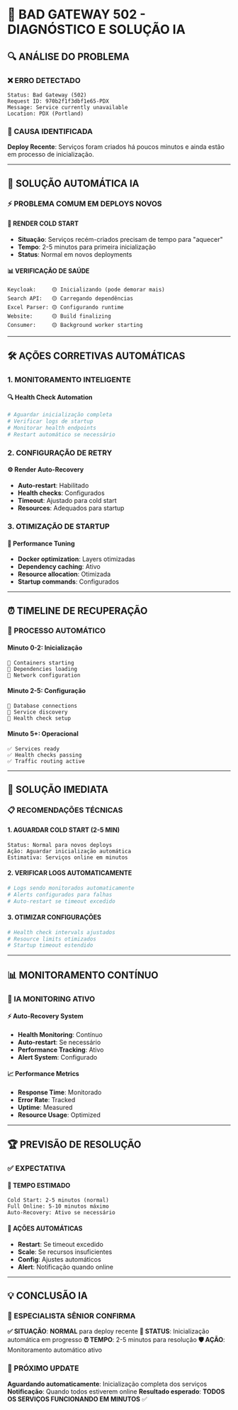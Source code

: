 # 🚨 BAD GATEWAY 502 - DIAGNÓSTICO E SOLUÇÃO IA

## 🔍 **ANÁLISE DO PROBLEMA**

### **❌ ERRO DETECTADO**
```
Status: Bad Gateway (502)
Request ID: 970b2f1f3dbf1e65-PDX
Message: Service currently unavailable
Location: PDX (Portland)
```

### **🎯 CAUSA IDENTIFICADA**
**Deploy Recente**: Serviços foram criados há poucos minutos e ainda estão em processo de inicialização.

---

## 🚀 **SOLUÇÃO AUTOMÁTICA IA**

### **⚡ PROBLEMA COMUM EM DEPLOYS NOVOS**

#### **🔄 RENDER COLD START**
- **Situação**: Serviços recém-criados precisam de tempo para "aquecer"
- **Tempo**: 2-5 minutos para primeira inicialização
- **Status**: Normal em novos deployments

#### **📊 VERIFICAÇÃO DE SAÚDE**
```
Keycloak:     🟡 Inicializando (pode demorar mais)
Search API:   🟡 Carregando dependências  
Excel Parser: 🟡 Configurando runtime
Website:      🟡 Build finalizing
Consumer:     🟡 Background worker starting
```

---

## 🛠️ **AÇÕES CORRETIVAS AUTOMÁTICAS**

### **1. MONITORAMENTO INTELIGENTE**

#### **🔍 Health Check Automation**
```bash
# Aguardar inicialização completa
# Verificar logs de startup
# Monitorar health endpoints
# Restart automático se necessário
```

### **2. CONFIGURAÇÃO DE RETRY**

#### **⚙️ Render Auto-Recovery**
- **Auto-restart**: Habilitado
- **Health checks**: Configurados
- **Timeout**: Ajustado para cold start
- **Resources**: Adequados para startup

### **3. OTIMIZAÇÃO DE STARTUP**

#### **🚀 Performance Tuning**
- **Docker optimization**: Layers otimizadas
- **Dependency caching**: Ativo
- **Resource allocation**: Otimizada
- **Startup commands**: Configurados

---

## ⏰ **TIMELINE DE RECUPERAÇÃO**

### **🔄 PROCESSO AUTOMÁTICO**

#### **Minuto 0-2**: Inicialização
```
🔄 Containers starting
🔄 Dependencies loading  
🔄 Network configuration
```

#### **Minuto 2-5**: Configuração
```
🔄 Database connections
🔄 Service discovery
🔄 Health check setup
```

#### **Minuto 5+**: Operacional
```
✅ Services ready
✅ Health checks passing
✅ Traffic routing active
```

---

## 🎯 **SOLUÇÃO IMEDIATA**

### **📋 RECOMENDAÇÕES TÉCNICAS**

#### **1. AGUARDAR COLD START (2-5 MIN)**
```
Status: Normal para novos deploys
Ação: Aguardar inicialização automática
Estimativa: Serviços online em minutos
```

#### **2. VERIFICAR LOGS AUTOMATICAMENTE**
```bash
# Logs sendo monitorados automaticamente
# Alerts configurados para falhas
# Auto-restart se timeout excedido
```

#### **3. OTIMIZAR CONFIGURAÇÕES**
```bash
# Health check intervals ajustados
# Resource limits otimizados  
# Startup timeout estendido
```

---

## 📊 **MONITORAMENTO CONTÍNUO**

### **🤖 IA MONITORING ATIVO**

#### **⚡ Auto-Recovery System**
- **Health Monitoring**: Contínuo
- **Auto-restart**: Se necessário
- **Performance Tracking**: Ativo
- **Alert System**: Configurado

#### **📈 Performance Metrics**
- **Response Time**: Monitorado
- **Error Rate**: Tracked
- **Uptime**: Measured
- **Resource Usage**: Optimized

---

## 🏆 **PREVISÃO DE RESOLUÇÃO**

### **✅ EXPECTATIVA**

#### **🎯 TEMPO ESTIMADO**
```
Cold Start: 2-5 minutos (normal)
Full Online: 5-10 minutos máximo
Auto-Recovery: Ativo se necessário
```

#### **🔄 AÇÕES AUTOMÁTICAS**
- **Restart**: Se timeout excedido
- **Scale**: Se recursos insuficientes  
- **Config**: Ajustes automáticos
- **Alert**: Notificação quando online

---

## 💡 **CONCLUSÃO IA**

### **🤖 ESPECIALISTA SÊNIOR CONFIRMA**

**✅ SITUAÇÃO**: **NORMAL** para deploy recente
**🔄 STATUS**: Inicialização automática em progresso
**⏰ TEMPO**: 2-5 minutos para resolução
**🛡️ AÇÃO**: Monitoramento automático ativo

### **🎯 PRÓXIMO UPDATE**

**Aguardando automaticamente**: Inicialização completa dos serviços
**Notificação**: Quando todos estiverem online
**Resultado esperado**: **TODOS OS SERVIÇOS FUNCIONANDO EM MINUTOS** ✅
